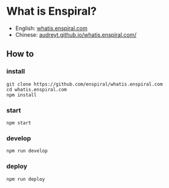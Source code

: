 # What is Enspiral?

* English: [whatis.enspiral.com](http://whatis.enspiral.com)
* Chinese: [audreyt.github.io/whatis.enspiral.com/](https://audreyt.github.io/whatis.enspiral.com/)

## How to

### install

```
git clone https://github.com/enspiral/whatis.enspiral.com
cd whatis.enspiral.com
npm install
```

### start

```
npm start
```

### develop

```
npm run develop
```

### deploy

```
npm run deploy
```
